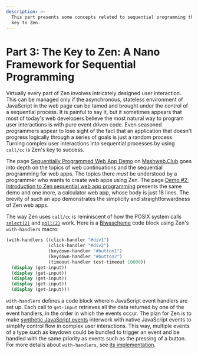 ```yaml
---
description: >-
  This part presents some concepts related to sequential programming that are
  key to Zen.
---
```


# Part 3: The Key to Zen: A Nano Framework for Sequential Programming

Virtually every part of Zen involves intricately designed user interaction. This can be managed only if the asynchronous, stateless environment of JavaScript in the web page can be tamed and brought under the control of a sequential process. It is painful to say it, but it sometimes appears that most of today's web developers believe the most natural way to program user interactions is with pure event driven code. Even seasoned programmers appear to lose sight of the fact that an application that doesn't progress logically through a series of goals is just a random process. Turning complex user interactions into sequential processes by using `call/cc` is Zen's key to success.

The page [Sequentially Programmed Web App Demo](https://doc.mashweb.club/experiments/seq_webapp_biwascheme/) on [Mashweb.Club](https://mashweb.club/) goes into depth on the topics of web continuations and the sequential programming for web apps. The topics there _must_ be understood by a programmer who wants to create web apps using Zen. The page [Demo \#2: Introduction to Zen sequential web app programming](https://web-call.cc/sequentially-programmed-web-apps.html) presents the same demo and one more, a calculator web app, whose body is just 18 lines. The brevity of such an app demonstrates the simplicity and straightforwardness of Zen web apps.

The way Zen uses `call/cc` is reminiscent of how the POSIX system calls [`select(2)`](https://linux.die.net/man/2/select) and [`poll(2)`](https://linux.die.net/man/2/poll) work. Here is a [Biwascheme](https://www.biwascheme.org/) code block using Zen's `with-handlers` macro:

```scheme
(with-handlers ((click-handler "#div1")
                (click-handler "#div2")
                (keydown-handler "#button1")
                (keydown-handler "#button2")
                (timeout-handler test-timeout 10000))
  (display (get-input))
  (display (get-input))
  (display (get-input))
  (display (get-input))
  (display (get-input)))
```

`with-handlers` defines a code block wherein JavaScript event handlers are set up. Each call to `get-input` retrieves all the data returned by one of the event handlers, in the order in which the events occur. The plan for Zen is to make [synthetic JavaScript events](https://developer.mozilla.org/en-US/docs/Web/Events/Creating_and_triggering_events) interwork with native JavaScript events to simplify control flow in complex user interactions. This way, multiple events of a type such as keydown could be bundled to trigger an event and be handled with the same priority as events such as the pressing of a button.  For more details about `with-handlers`, see [its implementation](https://raw.githubusercontent.com/Mashweb/web-call.cc/master/source/scheme/mini-framework.scm).

